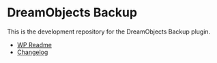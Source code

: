 # DreamObjects Backup #

This is the development repository for the DreamObjects Backup plugin.

* [WP Readme](readme.txt)
* [Changelog](changelog.txt)